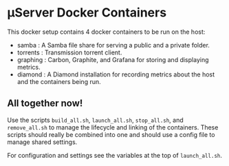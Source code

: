 # µServer Docker Containers

This docker setup contains 4 docker containers to be run on the host:

- samba : A Samba file share for serving a public and a private folder.
- torrents : Transmission torrent client.
- graphing : Carbon, Graphite, and Grafana for storing and displaying metrics.
- diamond : A Diamond installation for recording metrics about the host and the containers being run.

## All together now!

Use the scripts `build_all.sh`, `launch_all.sh`, `stop_all.sh`, and `remove_all.sh` to manage
the lifecycle and linking of the containers. These scripts should really be combined into
one and should use a config file to manage shared settings.

For configuration and settings see the variables at the top of `launch_all.sh`.

